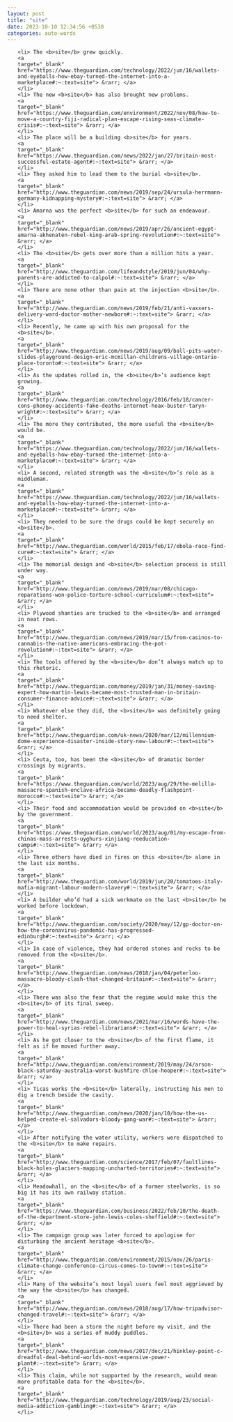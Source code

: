 ```yaml
---
layout: post
title: "site"
date: 2023-10-10 12:34:56 +0530
categories: auto-words
---
```

<ol>

    <li> The <b>site</b> grew quickly.
    <a 
    target="_blank" 
    href="https://www.theguardian.com/technology/2022/jun/16/wallets-and-eyeballs-how-ebay-turned-the-internet-into-a-marketplace#:~:text=site"> &rarr; </a>
    </li>
    <li> The new <b>site</b> has also brought new problems.
    <a 
    target="_blank" 
    href="https://www.theguardian.com/environment/2022/nov/08/how-to-move-a-country-fiji-radical-plan-escape-rising-seas-climate-crisis#:~:text=site"> &rarr; </a>
    </li>
    <li> The place will be a building <b>site</b> for years.
    <a 
    target="_blank" 
    href="https://www.theguardian.com/news/2022/jan/27/britain-most-successful-estate-agent#:~:text=site"> &rarr; </a>
    </li>
    <li> They asked him to lead them to the burial <b>site</b>.
    <a 
    target="_blank" 
    href="http://www.theguardian.com/news/2019/sep/24/ursula-herrmann-germany-kidnapping-mystery#:~:text=site"> &rarr; </a>
    </li>
    <li> Amarna was the perfect <b>site</b> for such an endeavour.
    <a 
    target="_blank" 
    href="http://www.theguardian.com/news/2019/apr/26/ancient-egypt-amarna-akhenaten-rebel-king-arab-spring-revolution#:~:text=site"> &rarr; </a>
    </li>
    <li> The <b>site</b> gets over more than a million hits a year.
    <a 
    target="_blank" 
    href="http://www.theguardian.com/lifeandstyle/2019/jun/04/why-parents-are-addicted-to-calpol#:~:text=site"> &rarr; </a>
    </li>
    <li> There are none other than pain at the injection <b>site</b>.
    <a 
    target="_blank" 
    href="http://www.theguardian.com/news/2019/feb/21/anti-vaxxers-delivery-ward-doctor-mother-newborn#:~:text=site"> &rarr; </a>
    </li>
    <li> Recently, he came up with his own proposal for the <b>site</b>.
    <a 
    target="_blank" 
    href="http://www.theguardian.com/news/2019/aug/09/ball-pits-water-slides-playground-design-eric-mcmillan-childrens-village-ontario-place-toronto#:~:text=site"> &rarr; </a>
    </li>
    <li> As the updates rolled in, the <b>site</b>’s audience kept growing.
    <a 
    target="_blank" 
    href="http://www.theguardian.com/technology/2016/feb/18/cancer-cons-phoney-accidents-fake-deaths-internet-hoax-buster-taryn-wright#:~:text=site"> &rarr; </a>
    </li>
    <li> The more they contributed, the more useful the <b>site</b> would be.
    <a 
    target="_blank" 
    href="https://www.theguardian.com/technology/2022/jun/16/wallets-and-eyeballs-how-ebay-turned-the-internet-into-a-marketplace#:~:text=site"> &rarr; </a>
    </li>
    <li> A second, related strength was the <b>site</b>’s role as a middleman.
    <a 
    target="_blank" 
    href="https://www.theguardian.com/technology/2022/jun/16/wallets-and-eyeballs-how-ebay-turned-the-internet-into-a-marketplace#:~:text=site"> &rarr; </a>
    </li>
    <li> They needed to be sure the drugs could be kept securely on <b>site</b>.
    <a 
    target="_blank" 
    href="http://www.theguardian.com/world/2015/feb/17/ebola-race-find-cure#:~:text=site"> &rarr; </a>
    </li>
    <li> The memorial design and <b>site</b> selection process is still under way.
    <a 
    target="_blank" 
    href="http://www.theguardian.com/news/2019/mar/08/chicago-reparations-won-police-torture-school-curriculum#:~:text=site"> &rarr; </a>
    </li>
    <li> Plywood shanties are trucked to the <b>site</b> and arranged in neat rows.
    <a 
    target="_blank" 
    href="http://www.theguardian.com/news/2019/mar/15/from-casinos-to-cannabis-the-native-americans-embracing-the-pot-revolution#:~:text=site"> &rarr; </a>
    </li>
    <li> The tools offered by the <b>site</b> don’t always match up to this rhetoric.
    <a 
    target="_blank" 
    href="http://www.theguardian.com/money/2019/jan/31/money-saving-expert-how-martin-lewis-became-most-trusted-man-in-britain-consumer-finance-advice#:~:text=site"> &rarr; </a>
    </li>
    <li> Whatever else they did, the <b>site</b> was definitely going to need shelter.
    <a 
    target="_blank" 
    href="http://www.theguardian.com/uk-news/2020/mar/12/millennium-dome-experience-disaster-inside-story-new-labour#:~:text=site"> &rarr; </a>
    </li>
    <li> Ceuta, too, has been the <b>site</b> of dramatic border crossings by migrants.
    <a 
    target="_blank" 
    href="https://www.theguardian.com/world/2023/aug/29/the-melilla-massacre-spanish-enclave-africa-became-deadly-flashpoint-morocco#:~:text=site"> &rarr; </a>
    </li>
    <li> Their food and accommodation would be provided on <b>site</b> by the government.
    <a 
    target="_blank" 
    href="https://www.theguardian.com/world/2023/aug/01/my-escape-from-chinas-mass-arrests-uyghurs-xinjiang-reeducation-camps#:~:text=site"> &rarr; </a>
    </li>
    <li> Three others have died in fires on this <b>site</b> alone in the last six months.
    <a 
    target="_blank" 
    href="http://www.theguardian.com/world/2019/jun/20/tomatoes-italy-mafia-migrant-labour-modern-slavery#:~:text=site"> &rarr; </a>
    </li>
    <li> A builder who’d had a sick workmate on the last <b>site</b> he worked before lockdown.
    <a 
    target="_blank" 
    href="http://www.theguardian.com/society/2020/may/12/gp-doctor-on-how-the-coronavirus-pandemic-has-progressed-edinburgh#:~:text=site"> &rarr; </a>
    </li>
    <li> In case of violence, they had ordered stones and rocks to be removed from the <b>site</b>.
    <a 
    target="_blank" 
    href="http://www.theguardian.com/news/2018/jan/04/peterloo-massacre-bloody-clash-that-changed-britain#:~:text=site"> &rarr; </a>
    </li>
    <li> There was also the fear that the regime would make this the <b>site</b> of its final sweep.
    <a 
    target="_blank" 
    href="http://www.theguardian.com/news/2021/mar/16/words-have-the-power-to-heal-syrias-rebel-librarians#:~:text=site"> &rarr; </a>
    </li>
    <li> As he got closer to the <b>site</b> of the first flame, it felt as if he moved further away.
    <a 
    target="_blank" 
    href="http://www.theguardian.com/environment/2019/may/24/arson-black-saturday-australia-worst-bushfire-chloe-hooper#:~:text=site"> &rarr; </a>
    </li>
    <li> Ticas works the <b>site</b> laterally, instructing his men to dig a trench beside the cavity.
    <a 
    target="_blank" 
    href="http://www.theguardian.com/news/2020/jan/10/how-the-us-helped-create-el-salvadors-bloody-gang-war#:~:text=site"> &rarr; </a>
    </li>
    <li> After notifying the water utility, workers were dispatched to the <b>site</b> to make repairs.
    <a 
    target="_blank" 
    href="http://www.theguardian.com/science/2017/feb/07/faultlines-black-holes-glaciers-mapping-uncharted-territories#:~:text=site"> &rarr; </a>
    </li>
    <li> Meadowhall, on the <b>site</b> of a former steelworks, is so big it has its own railway station.
    <a 
    target="_blank" 
    href="https://www.theguardian.com/business/2022/feb/10/the-death-of-the-department-store-john-lewis-coles-sheffield#:~:text=site"> &rarr; </a>
    </li>
    <li> The campaign group was later forced to apologise for disturbing the ancient heritage <b>site</b>.
    <a 
    target="_blank" 
    href="http://www.theguardian.com/environment/2015/nov/26/paris-climate-change-conference-circus-comes-to-town#:~:text=site"> &rarr; </a>
    </li>
    <li> Many of the website’s most loyal users feel most aggrieved by the way the <b>site</b> has changed.
    <a 
    target="_blank" 
    href="http://www.theguardian.com/news/2018/aug/17/how-tripadvisor-changed-travel#:~:text=site"> &rarr; </a>
    </li>
    <li> There had been a storm the night before my visit, and the <b>site</b> was a series of muddy puddles.
    <a 
    target="_blank" 
    href="http://www.theguardian.com/news/2017/dec/21/hinkley-point-c-dreadful-deal-behind-worlds-most-expensive-power-plant#:~:text=site"> &rarr; </a>
    </li>
    <li> This claim, while not supported by the research, would mean more profitable data for the <b>site</b>.
    <a 
    target="_blank" 
    href="http://www.theguardian.com/technology/2019/aug/23/social-media-addiction-gambling#:~:text=site"> &rarr; </a>
    </li>